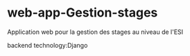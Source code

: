 # web-app-Gestion-stages
Application web pour la gestion des stages au niveau de l'ESI 

backend technology:Django
